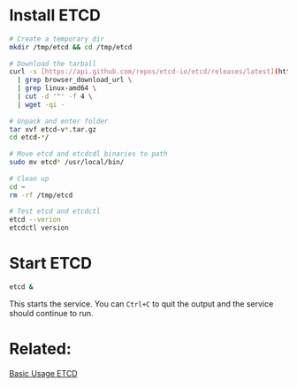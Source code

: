 # Install ETCD   
   
``` bash   
# Create a temporary dir    
mkdir /tmp/etcd && cd /tmp/etcd   
   
# Download the tarball   
curl -s [https://api.github.com/repos/etcd-io/etcd/releases/latest](https://api.github.com/repos/etcd-io/etcd/releases/latest) \   
  | grep browser_download_url \   
  | grep linux-amd64 \   
  | cut -d '"' -f 4 \   
  | wget -qi -   
   
# Unpack and enter folder   
tar xvf etcd-v*.tar.gz   
cd etcd-*/   
   
# Move etcd and etcdcdl binaries to path   
sudo mv etcd* /usr/local/bin/   
   
# Clean up   
cd ~   
rm -rf /tmp/etcd   
   
# Test etcd and etcdctl   
etcd --verion   
etcdctl version   
```   
   
# Start ETCD   
```bash   
etcd &   
```   
This starts the service. You can `Ctrl+C` to quit the output and the service should continue to run.    
   
# Related:   
[Basic Usage ETCD](Basic%2520Usage%2520ETCD.md)